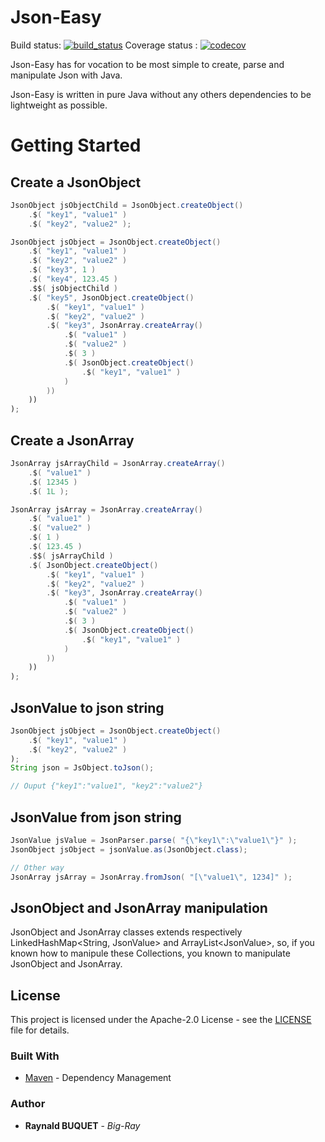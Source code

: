 # Json-Easy

Build status: [![build_status](https://travis-ci.org/Big-Ray/json-easy.svg?branch=master)](https://travis-ci.org/Big-Ray/json-easy)
Coverage status : [![codecov](https://codecov.io/gh/Big-Ray/json-easy/branch/master/graph/badge.svg)](https://codecov.io/gh/Big-Ray/json-easy)

Json-Easy has for vocation to be most simple to create, parse and manipulate Json with Java.

Json-Easy is written in pure Java without any others dependencies to be lightweight as possible.

# Getting Started
## Create a JsonObject

```java
JsonObject jsObjectChild = JsonObject.createObject()
	.$( "key1", "value1" )
	.$( "key2", "value2" );

JsonObject jsObject = JsonObject.createObject()
    .$( "key1", "value1" )
    .$( "key2", "value2" )
    .$( "key3", 1 )
    .$( "key4", 123.45 )
    .$$( jsObjectChild )
    .$( "key5", JsonObject.createObject()
        .$( "key1", "value1" )
        .$( "key2", "value2" )
        .$( "key3", JsonArray.createArray()
            .$( "value1" )
            .$( "value2" )
            .$( 3 )
            .$( JsonObject.createObject()
                .$( "key1", "value1" )
            )
        ))
    ))
);
```

## Create a JsonArray

```java
JsonArray jsArrayChild = JsonArray.createArray()
	.$( "value1" )
	.$( 12345 )
	.$( 1L );

JsonArray jsArray = JsonArray.createArray()
    .$( "value1" )
    .$( "value2" )
    .$( 1 )
    .$( 123.45 )
    .$$( jsArrayChild )
    .$( JsonObject.createObject()
        .$( "key1", "value1" )
        .$( "key2", "value2" )
        .$( "key3", JsonArray.createArray()
            .$( "value1" )
            .$( "value2" )
            .$( 3 )
            .$( JsonObject.createObject()
                .$( "key1", "value1" )
            )
        ))
    ))
);
```

## JsonValue to json string

```java
JsonObject jsObject = JsonObject.createObject()
    .$( "key1", "value1" )
    .$( "key2", "value2" )
);
String json = JsObject.toJson();

// Ouput {"key1":"value1", "key2":"value2"}
```

## JsonValue from json string

```java
JsonValue jsValue = JsonParser.parse( "{\"key1\":\"value1\"}" );
JsonObject jsObject = jsonValue.as(JsonObject.class);

// Other way
JsonArray jsArray = JsonArray.fromJson( "[\"value1\", 1234]" );

```

## JsonObject and JsonArray manipulation

JsonObject and JsonArray classes extends respectively LinkedHashMap\<String, JsonValue\> and ArrayList\<JsonValue\>, so, if you known how to manipule these Collections, you known to manipulate JsonObject and JsonArray.

## License

This project is licensed under the Apache-2.0 License - see the [LICENSE](LICENSE) file for details.

### Built With

* [Maven](https://maven.apache.org/) - Dependency Management


### Author

* **Raynald BUQUET** - *Big-Ray*

